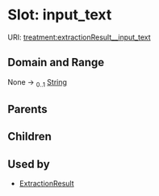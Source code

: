 
# Slot: input_text




URI: [treatment:extractionResult__input_text](http://w3id.org/ontogpt/treatments/extractionResult__input_text)


## Domain and Range

None &#8594;  <sub>0..1</sub> [String](types/String.md)

## Parents


## Children


## Used by

 * [ExtractionResult](ExtractionResult.md)

